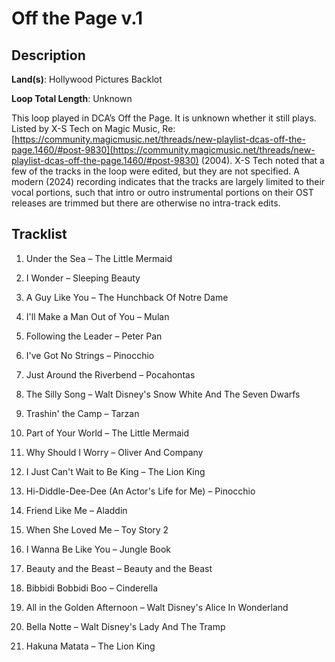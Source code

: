 # Off the Page v.1

## Description

**Land(s)**: Hollywood Pictures Backlot

**Loop Total Length**: Unknown

This loop played in DCA’s Off the Page. It is unknown whether it still plays. Listed by X-S Tech on Magic Music, Re: [https://community.magicmusic.net/threads/new-playlist-dcas-off-the-page.1460/#post-9830](https://community.magicmusic.net/threads/new-playlist-dcas-off-the-page.1460/#post-9830) (2004). X-S Tech noted that a few of the tracks in the loop were edited, but they are not specified. A modern (2024) recording indicates that the tracks are largely limited to their vocal portions, such that intro or outro instrumental portions on their OST releases are trimmed but there are otherwise no intra-track edits.

## Tracklist

1. Under the Sea – The Little Mermaid


2. I Wonder – Sleeping Beauty


3. A Guy Like You – The Hunchback Of Notre Dame


4. I'll Make a Man Out of You – Mulan


5. Following the Leader – Peter Pan


6. I've Got No Strings – Pinocchio


7. Just Around the Riverbend – Pocahontas


8. The Silly Song – Walt Disney's Snow White And The Seven Dwarfs


9. Trashin' the Camp – Tarzan


10. Part of Your World – The Little Mermaid


11. Why Should I Worry – Oliver And Company


12. I Just Can't Wait to Be King – The Lion King


13. Hi-Diddle-Dee-Dee (An Actor's Life for Me) – Pinocchio


14. Friend Like Me – Aladdin


15. When She Loved Me – Toy Story 2


16. I Wanna Be Like You – Jungle Book


17. Beauty and the Beast – Beauty and the Beast


18. Bibbidi Bobbidi Boo – Cinderella


19. All in the Golden Afternoon – Walt Disney's Alice In Wonderland


20. Bella Notte – Walt Disney's Lady And The Tramp


21. Hakuna Matata – The Lion King

